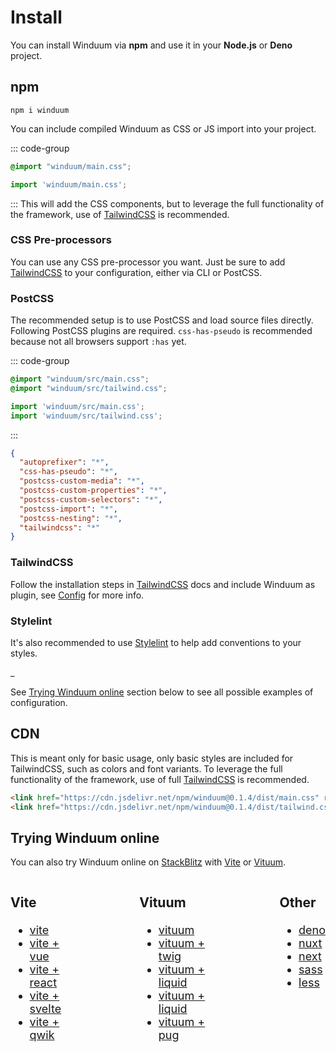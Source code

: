# Install

You can install Winduum via **npm** and use it in your **Node.js** or **Deno** project.


## npm

```shell
npm i winduum
```

You can include compiled Winduum as CSS or JS import into your project.

::: code-group
```css
@import "winduum/main.css";
```
```js
import 'winduum/main.css';
```
:::
This will add the CSS components, but to leverage the full functionality of the framework, use of [TailwindCSS](#tailwindcss) is recommended.

### CSS Pre-processors

You can use any CSS pre-processor you want. Just be sure to add [TailwindCSS](#tailwindcss) to your configuration, either via CLI or PostCSS.

### PostCSS

The recommended setup is to use PostCSS and load source files directly. Following PostCSS plugins are required. `css-has-pseudo` is recommended because not all browsers support `:has` yet.

::: code-group
```css
@import "winduum/src/main.css";
@import "winduum/src/tailwind.css";
```
```js
import 'winduum/src/main.css';
import 'winduum/src/tailwind.css';
```
:::

```json
{
  "autoprefixer": "*",
  "css-has-pseudo": "*",
  "postcss-custom-media": "*",
  "postcss-custom-properties": "*",
  "postcss-custom-selectors": "*",
  "postcss-import": "*",
  "postcss-nesting": "*",
  "tailwindcss": "*"
}
```

### TailwindCSS

Follow the installation steps in [TailwindCSS](https://tailwindcss.com/docs/installation) docs and include Winduum as plugin, see [Config](config) for more info.

### Stylelint

It's also recommended to use [Stylelint](https://stylelint.io/) to help add conventions to your styles.

_

See [Trying Winduum online](#trying-winduum-online) section below to see all possible examples of configuration.

## CDN

This is meant only for basic usage, only basic styles are included for TailwindCSS, such as colors and font variants. To leverage the full functionality of the framework, use of full [TailwindCSS](#tailwindcss) is recommended.

```html
<link href="https://cdn.jsdelivr.net/npm/winduum@0.1.4/dist/main.css" rel="stylesheet" type="text/css" />
<link href="https://cdn.jsdelivr.net/npm/winduum@0.1.4/dist/tailwind.css" rel="stylesheet" type="text/css" />
```

## Trying Winduum online

You can also try Winduum online on [StackBlitz](https://stackblitz.com/) with [Vite](https://vitejs.dev/) or [Vituum](https://vituum.dev/).

<style>
    @media all and (max-width: 720px) {
        #winduum-examples {
            display: block !important;
            gap: 3rem !important;
        }
    }
</style>

<div id="winduum-examples" style="display: flex; gap: 6rem; font-size: 1.125rem;">
<div>

### Vite
* [vite](https://stackblitz.com/github/winduum/winduum/tree/main/examples/vite)
* [vite + vue]()
* [vite + react]()
* [vite + svelte]()
* [vite + qwik]()

</div>
<div>

### Vituum
* [vituum]()
* [vituum + twig]()
* [vituum + liquid]()
* [vituum + liquid]()
* [vituum + pug]()

</div>
<div>

### Other
* [deno]()
* [nuxt]()
* [next]()
* [sass]()
* [less]()

</div>
</div>
